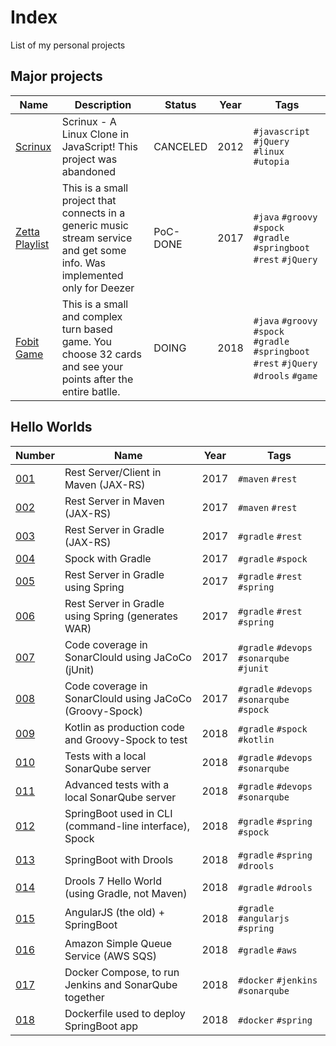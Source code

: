 # Index
List of my personal projects

## Major projects

| Name                                                          | Description                                                                                                                   | Status    | Year      | Tags                                                                                      |
| ---                                                           | ---                                                                                                                           | ---       | ---       | ---                                                                                       |
| [Scrinux](https://github.com/topera/scrinux)                  | Scrinux - A Linux Clone in JavaScript! This project was abandoned                                                             | CANCELED  | 2012      | `#javascript` `#jQuery` `#linux` `#utopia`                                                |
| [Zetta Playlist](https://github.com/topera/zetta-playlist)    | This is a small project that connects in a generic music stream service and get some info. Was implemented only for Deezer    | PoC-DONE  | 2017      | `#java` `#groovy` `#spock` `#gradle` `#springboot` `#rest` `#jQuery`                      |
| [Fobit Game](https://github.com/topera/fobit)                 | This is a small and complex turn based game. You choose 32 cards and see your points after the entire batlle.                 | DOING     | 2018      | `#java` `#groovy` `#spock` `#gradle` `#springboot` `#rest` `#jQuery` `#drools` `#game`    |


## Hello Worlds

| Number                                                                | Name                                                     | Year  | Tags                                      |
| ---                                                                   | ---                                                      | ---   | ---                                       |
| [001](https://github.com/topera/maven-rest-client-server-jaxrs)       | Rest Server/Client in Maven (JAX-RS)                     | 2017  | `#maven` `#rest`                          |
| [002](https://github.com/topera/maven-rest-server-jaxrs)              | Rest Server in Maven (JAX-RS)                            | 2017  | `#maven` `#rest`                          |
| [003](https://github.com/topera/gradle-rest-server-jaxrs)             | Rest Server in Gradle (JAX-RS)                           | 2017  | `#gradle` `#rest`                         |
| [004](https://github.com/topera/gradle-spock)                         | Spock with Gradle                                        | 2017  | `#gradle` `#spock`                        |
| [005](https://github.com/topera/gradle-rest-server-spring)            | Rest Server in Gradle using Spring                       | 2017  | `#gradle` `#rest` `#spring`               |
| [006](https://github.com/topera/gradle-rest-server-spring-war)        | Rest Server in Gradle using Spring (generates WAR)       | 2017  | `#gradle` `#rest` `#spring`               |
| [007](https://github.com/topera/gradle-jacoco-sonar)                  | Code coverage in SonarClould using JaCoCo (jUnit)        | 2017  | `#gradle` `#devops` `#sonarqube` `#junit` |
| [008](https://github.com/topera/gradle-jacoco-sonar-spock)            | Code coverage in SonarClould using JaCoCo (Groovy-Spock) | 2017  | `#gradle` `#devops` `#sonarqube` `#spock` |
| [009](https://github.com/topera/gradle-spock-kotlin)                  | Kotlin as production code and Groovy-Spock to test       | 2018  | `#gradle` `#spock` `#kotlin`              |
| [010](https://github.com/topera/gradle-sonar-local)                   | Tests with a local SonarQube server                      | 2018  | `#gradle` `#devops` `#sonarqube`          |
| [011](https://github.com/topera/gradle-sonar-local-advanced)          | Advanced tests with a local SonarQube server             | 2018  | `#gradle` `#devops` `#sonarqube`          |
| [012](https://github.com/topera/gradle-springboot-cli)                | SpringBoot used in CLI (command-line interface), Spock   | 2018  | `#gradle` `#spring` `#spock`              |
| [013](https://github.com/topera/gradle-drools-spring)                 | SpringBoot with Drools                                   | 2018  | `#gradle` `#spring` `#drools`             |
| [014](https://github.com/topera/gradle-drools)                        | Drools 7 Hello World (using Gradle, not Maven)           | 2018  | `#gradle` `#drools`                       |
| [015](https://github.com/topera/gradle-springboot-angularjs)          | AngularJS (the old) + SpringBoot                         | 2018  | `#gradle` `#angularjs` `#spring`          |
| [016](https://github.com/topera/gradle-aws-sqs)                       | Amazon Simple Queue Service (AWS SQS)                    | 2018  | `#gradle` `#aws`                          |
| [017](https://github.com/topera/docker-compose)                       | Docker Compose, to run Jenkins and SonarQube together    | 2018  | `#docker` `#jenkins` `#sonarqube`         |
| [018](https://github.com/topera/dockerfile-for-springboot)            | Dockerfile used to deploy SpringBoot app                 | 2018  | `#docker` `#spring`                       |

